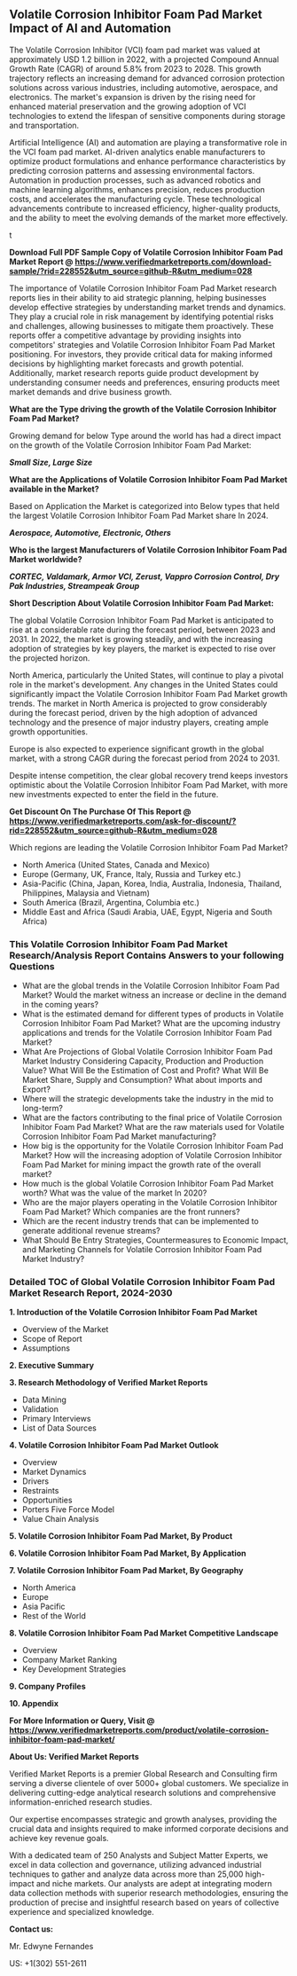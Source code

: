 <h2>Volatile Corrosion Inhibitor Foam Pad Market Impact of AI and Automation</h2><p>The Volatile Corrosion Inhibitor (VCI) foam pad market was valued at approximately USD 1.2 billion in 2022, with a projected Compound Annual Growth Rate (CAGR) of around 5.8% from 2023 to 2028. This growth trajectory reflects an increasing demand for advanced corrosion protection solutions across various industries, including automotive, aerospace, and electronics. The market's expansion is driven by the rising need for enhanced material preservation and the growing adoption of VCI technologies to extend the lifespan of sensitive components during storage and transportation.</p><p>Artificial Intelligence (AI) and automation are playing a transformative role in the VCI foam pad market. AI-driven analytics enable manufacturers to optimize product formulations and enhance performance characteristics by predicting corrosion patterns and assessing environmental factors. Automation in production processes, such as advanced robotics and machine learning algorithms, enhances precision, reduces production costs, and accelerates the manufacturing cycle. These technological advancements contribute to increased efficiency, higher-quality products, and the ability to meet the evolving demands of the market more effectively.</p>t</p><p id="" class=""><strong>Download Full PDF Sample Copy of Volatile Corrosion Inhibitor Foam Pad Market Report @ <a href="https://www.verifiedmarketreports.com/download-sample/?rid=228552&utm_source=github-R&utm_medium=028" target="_blank">https://www.verifiedmarketreports.com/download-sample/?rid=228552&utm_source=github-R&utm_medium=028</a></strong></p><p>The importance of&nbsp;Volatile Corrosion Inhibitor Foam Pad Market research reports lies in their ability to aid strategic planning, helping businesses develop effective strategies by understanding market trends and dynamics. They play a crucial role in risk management by identifying potential risks and challenges, allowing businesses to mitigate them proactively. These reports offer a competitive advantage by providing insights into competitors' strategies and Volatile Corrosion Inhibitor Foam Pad Market positioning. For investors, they provide critical data for making informed decisions by highlighting market forecasts and growth potential. Additionally, market research reports guide product development by understanding consumer needs and preferences, ensuring products meet market demands and drive business growth.</p><p><strong>What are the&nbsp;Type driving the growth of the Volatile Corrosion Inhibitor Foam Pad Market?</strong></p><p id="" class="">Growing demand for below Type around the world has had a direct impact on the growth of the Volatile Corrosion Inhibitor Foam Pad Market:</p><em><strong>Small Size, Large Size</strong></em></p><strong>What are the&nbsp;Applications&nbsp;of Volatile Corrosion Inhibitor Foam Pad Market available in the Market?</strong></p><p id="" class="">Based on Application the Market is categorized into Below types that held the largest Volatile Corrosion Inhibitor Foam Pad Market share In 2024.</p><em><strong>Aerospace, Automotive, Electronic, Others</strong></em></p><strong>Who is the largest Manufacturers of Volatile Corrosion Inhibitor Foam Pad Market worldwide?</strong></p><p><em><strong>CORTEC, Valdamark, Armor VCI, Zerust, Vappro Corrosion Control, Dry Pak Industries, Streampeak Group</strong></em></p><p id="" class=""><strong>Short Description About Volatile Corrosion Inhibitor Foam Pad Market:</strong></p><p>The global Volatile Corrosion Inhibitor Foam Pad Market is anticipated to rise at a considerable rate during the forecast period, between 2023 and 2031. In 2022, the market is growing steadily, and with the increasing adoption of strategies by key players, the market is expected to rise over the projected horizon.</p><p>North America, particularly the United States, will continue to play a pivotal role in the market's development. Any changes in the United States could significantly impact the Volatile Corrosion Inhibitor Foam Pad Market growth trends. The market in North America is projected to grow considerably during the forecast period, driven by the high adoption of advanced technology and the presence of major industry players, creating ample growth opportunities.</p><p>Europe is also expected to experience significant growth in the global market, with a strong CAGR during the forecast period from 2024 to 2031.</p><p>Despite intense competition, the clear global recovery trend keeps investors optimistic about the Volatile Corrosion Inhibitor Foam Pad Market, with more new investments expected to enter the field in the future.</p><p id="" class=""><strong>Get Discount On The Purchase Of This Report @ <a href="https://www.verifiedmarketreports.com/ask-for-discount/?rid=228552&utm_source=github-R&utm_medium=028" target="_blank">https://www.verifiedmarketreports.com/ask-for-discount/?rid=228552&utm_source=github-R&utm_medium=028</a></strong></p>Which regions are leading the Volatile Corrosion Inhibitor Foam Pad Market?</p><ul><li>North America (United States, Canada and Mexico)</li><li>Europe (Germany, UK, France, Italy, Russia and Turkey etc.)</li><li>Asia-Pacific (China, Japan, Korea, India, Australia, Indonesia, Thailand, Philippines, Malaysia and Vietnam)</li><li>South America (Brazil, Argentina, Columbia etc.)</li><li>Middle East and Africa (Saudi Arabia, UAE, Egypt, Nigeria and South Africa)</li></ul><h3 id="" class="">This Volatile Corrosion Inhibitor Foam Pad Market Research/Analysis Report Contains Answers to your following Questions</h3><ul><li>What are the global trends in the Volatile Corrosion Inhibitor Foam Pad Market? Would the market witness an increase or decline in the demand in the coming years?</li><li>What is the estimated demand for different types of products in Volatile Corrosion Inhibitor Foam Pad Market? What are the upcoming industry applications and trends for the Volatile Corrosion Inhibitor Foam Pad Market?</li><li>What Are Projections of Global Volatile Corrosion Inhibitor Foam Pad Market Industry Considering Capacity, Production and Production Value? What Will Be the Estimation of Cost and Profit? What Will Be Market Share, Supply and Consumption? What about imports and Export?</li><li>Where will the strategic developments take the industry in the mid to long-term?</li><li>What are the factors contributing to the final price of Volatile Corrosion Inhibitor Foam Pad Market? What are the raw materials used for Volatile Corrosion Inhibitor Foam Pad Market manufacturing?</li><li>How big is the opportunity for the Volatile Corrosion Inhibitor Foam Pad Market? How will the increasing adoption of Volatile Corrosion Inhibitor Foam Pad Market for mining impact the growth rate of the overall market?</li><li>How much is the global Volatile Corrosion Inhibitor Foam Pad Market worth? What was the value of the market In 2020?</li><li>Who are the major players operating in the Volatile Corrosion Inhibitor Foam Pad Market? Which companies are the front runners?</li><li>Which are the recent industry trends that can be implemented to generate additional revenue streams?</li><li>What Should Be Entry Strategies, Countermeasures to Economic Impact, and Marketing Channels for Volatile Corrosion Inhibitor Foam Pad Market Industry?</li></ul><h3 id="" class="">Detailed TOC of Global Volatile Corrosion Inhibitor Foam Pad Market Research Report, 2024-2030</h3><p id="" class=""><strong>1. Introduction of the Volatile Corrosion Inhibitor Foam Pad Market</strong></p><ul><li>Overview of the Market</li><li>Scope of Report</li><li>Assumptions</li></ul><p id="" class=""><strong>2. Executive Summary</strong></p><p id="" class=""><strong>3. Research Methodology of Verified Market Reports</strong></p><ul><li>Data Mining</li><li>Validation</li><li>Primary Interviews</li><li>List of Data Sources</li></ul><p id="" class=""><strong>4. Volatile Corrosion Inhibitor Foam Pad Market Outlook</strong></p><ul><li>Overview</li><li>Market Dynamics</li><li>Drivers</li><li>Restraints</li><li>Opportunities</li><li>Porters Five Force Model</li><li>Value Chain Analysis</li></ul><p id="" class=""><strong>5. Volatile Corrosion Inhibitor Foam Pad Market, By Product</strong></p><p id="" class=""><strong>6. Volatile Corrosion Inhibitor Foam Pad Market, By Application</strong></p><p id="" class=""><strong>7. Volatile Corrosion Inhibitor Foam Pad Market, By Geography</strong></p><ul><li>North America</li><li>Europe</li><li>Asia Pacific</li><li>Rest of the World</li></ul><p id="" class=""><strong>8. Volatile Corrosion Inhibitor Foam Pad Market Competitive Landscape</strong></p><ul><li>Overview</li><li>Company Market Ranking</li><li>Key Development Strategies</li></ul><p id="" class=""><strong>9. Company Profiles</strong></p><p id="" class=""><strong>10. Appendix</strong></p><p id="" class=""><strong>For More Information or Query, Visit @ <a href="https://www.verifiedmarketreports.com/product/volatile-corrosion-inhibitor-foam-pad-market/" target="_blank">https://www.verifiedmarketreports.com/product/volatile-corrosion-inhibitor-foam-pad-market/</a></strong></p><p id="" class=""><strong>About Us: Verified Market Reports</strong></p><p id="" class="">Verified Market Reports is a premier Global Research and Consulting firm serving a diverse clientele of over 5000+ global customers. We specialize in delivering cutting-edge analytical research solutions and comprehensive information-enriched research studies.</p><p id="" class="">Our expertise encompasses strategic and growth analyses, providing the crucial data and insights required to make informed corporate decisions and achieve key revenue goals.</p><p id="" class="">With a dedicated team of 250 Analysts and Subject Matter Experts, we excel in data collection and governance, utilizing advanced industrial techniques to gather and analyze data across more than 25,000 high-impact and niche markets. Our analysts are adept at integrating modern data collection methods with superior research methodologies, ensuring the production of precise and insightful research based on years of collective experience and specialized knowledge.</p><p id="" class=""><strong>Contact us:</strong></p><p id="" class="">Mr. Edwyne Fernandes</p><p id="" class="">US: +1(302) 551-2611</p>